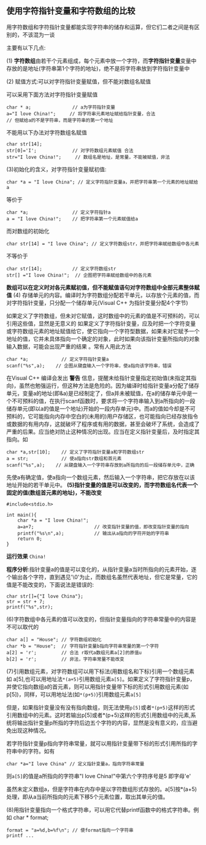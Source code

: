 ## 使用字符指针变量和字符数组的比较

用字符数组和字符指针变量都能实现字符串的储存和运算，但它们二者之间是有区别的，不该混为一谈

主要有以下几点:

(1) **字符数组**由若干个元素组成，每个元素中放一个字符，而**字符指针变量**变量中存放的是地址(字符串第1个字符的地址)，绝不是将字符串放到字符指针变量中

(2) 赋值方式:可以对字符指针变量赋值，但不能对数组名赋值

可以采用下面方法对字符指针变量赋值

```
char * a;				// a为字符指针变量
a="I love China!";	   // 将字符串元素地址赋给指针变量，合法
// 但赋给a的不是字符串，而是字符串的第一个地址
```
不能用以下办法对字符数组名赋值
```
char str[14];
str[0]='I';  			// 对字符数组元素赋值 合法
str="I love China!";     // 数组名是地址，是常量，不能被赋值，非法
```
(3)初始化的含义，对字符指针变量赋初值:
```
char *a = "I love China"; // 定义字符指针变量a，并把字符串第一个元素的地址赋给a
```
等价于
```
char *a;				// 定义字符指针a
a = "I love China!";	// 把字符串第一个元素赋值给a
```
而对数组的初始化
```
char str[14] = "I love China"; // 定义字符数组str，并把字符串赋给数组中各元素
```
不等价于
```
char str[14];			// 定义字符数组str
str[] ="I love China!";  // 企图把字符串赋给数组中的各元素
```
**数组可以在定义时对各元素赋初值，但不能赋值语句对字符数组中全部元素整体赋值**
(4) 存储单元的内容。编译时为字符数组分配若干单元，以存放个元素的值，而对字符指针变量，只分配一个储存单元(Visual C++ 为指针变量分配4个字节)

如果定义了字符数组，但未对它赋值，这时数组中的元素的值是不可预料的，可以引用这些值，显然是无意义的
如果定义了字符指针变量，应及时把一个字符变量或字符数组元素的地址赋值给它，使它指向一个字符型数据，如果未对它赋予一个地址的值，它并未具体指向一个确定的对象，此时如果向该指针变量所指向的对象输入数据，可能会出现严重的结果 。常有人用此方法
```
char *a;			// 定义字符指针变量a
scanf("%s",a);	  // 企图从键盘输入一个字符串，使a指向该字符串，错误
```

在Visual C++ 编译会发出 **警告** 信息，提醒未给指针变量指定初始值(未指定其指向)，虽然也勉强运行，但这种方法是危险的。因为编译时给指针变量a分配了储存单元，变量a的地址(即&a)是已经制定了，但a并未被赋值，在a的储存单元中是一个不可预料的值，在执行scanf函数时，要求将一个字符串输入到a所指向的一段储存单元(即以a的值是一个地址)开始的一段内存单元)中。而a的值如今却是不可预料的，它可能指向内存中空白的(未用的)用户存储区，也可能指向已经存放指令或数据的有用内存，这就破坏了程序或有用的数据，甚至会破坏了系统，会造成了严重的后果。应当绝对防止这种情况的出现。应当在定义指针变量后，及时指定其指向。如

```
char *a,str[10];	// 定义了字符指针变量a和字符数组str
a = str;			// 使a指向str数组和首元素
scanf("%s",a);	  // 从键盘输入一个字符串存放到a所指向的后一段储存单元中，正确
```
先使a有确定值，使a指向一个数组元素，然后输入一个字符串，把它存放在以该地址开始的若干单元中。
**(5)指针变量的值是可以改变的，而字符数组名代表一个固定的值(数组首元素的地址)，不能改变**

```
#include<stdio.h>

int main(){
	char *a = "I love China!";
	a=a+7;						// 改变指针变量的值，即改变指针变量的指向 
	printf("%s\n",a);			// 输出从a指向的字符开始的字符串 
	return 0;
}
```

**运行效果**
`China!`


**程序分析**:指针变量a的值是可以变化的，从指针变量a当时所指向的元素开始，逐个输出各个字符，直到遇见'\0'为止，而数组名虽然代表地址，但它是常量，它的值是不能改变的，下面说法是错误的:

```
char str[]={"I love China"};
str = str + 7;
printf("%s",str);
```
(6)字符数组中各元素的值可以改变的，但指针变量指向的字符串常量中的内容是不可以取代的

```
char a[] = "House"; // 字符数组初始化
char *b = "House";  // 字符指针变量b指向字符串常量的第一个字符
a[2] = 'r';         // 合法 r取代a数组元素a[2]的原值u
b[2] = 'r';         // 非法，字符串常量不能改变

```
(7)引用数组元素，对字符数组可以用下标法(用数组名和下标)引用一个数组元素如 a[5],也可以用地址法`*(a+5)`引用数组元素`a[5]`。如果定义了字符指针变量p，并使它指向数组a的首元素，则可以用指针变量带下标的形式引用数组元素(如p[5])，同样，可以用地址法(如`*(p+5)`)引用数组元素`a[5]`

但是，如果指针变量没有没有指向数组，则无法使用`p[5]`或者`*(p+5)`这样的形式引用数组中的元素。这时若输出p[5]或者*(p+5)这样的形式引用数组中的元素,系统将输出指针变量p所指的字符后边五个字符的内容，显然是没有意义的，应当避免出现这种情况。

若字符指针变量p指向字符串常量，就可以用指针变量带下标的形式引用所指的字符串中的字符。如有
```
char *a="I love China" // 定义指针变量a，指向字符串常量
```
则`a[5]`的值是a所指向的字符串"I love China!"中第六个字符序号是5 即字母'e'

虽然未定义数组a，但是字符串在内存中是以字符数组形式存放的。a[5]按*(a+5)处理，即从a当前所指向的元素下移5个元素位置，取出其单元的值。

(8)用指针变量指向一个格式字符串，可以用它代替printf函数中的格式字符串。例如
char * format;
```
format = "a=%d,b=%f\n"; // 使format指向一个字符串
printf ...
```



















